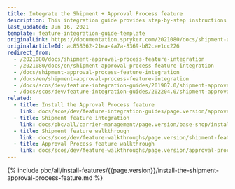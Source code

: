 ```yaml
---
title: Integrate the Shipment + Approval Process feature
description: This integration guide provides step-by-step instructions on integrating the Shipment and Approval Process connector in Spryker Commerce OS.
last_updated: Jun 16, 2021
template: feature-integration-guide-template
originalLink: https://documentation.spryker.com/2021080/docs/shipment-approval-process-feature-integration
originalArticleId: ac858362-21ea-4a7a-8369-b82cee1cc226
redirect_from:
  - /2021080/docs/shipment-approval-process-feature-integration
  - /2021080/docs/en/shipment-approval-process-feature-integration
  - /docs/shipment-approval-process-feature-integration
  - /docs/en/shipment-approval-process-feature-integration
  - /docs/scos/dev/feature-integration-guides/201907.0/shipment-approval-process-feature-integration.html
  - /docs/scos/dev/feature-integration-guides/202204.0/shipment-approval-process-feature-integration.html
related:
  - title: Install the Approval Process feature
    link: docs/scos/dev/feature-integration-guides/page.version/approval-process-feature-integration.html
  - title: Shipment feature integration
    link: docs/pbc/all/carrier-management/page.version/base-shop/install-and-upgrade/install-features/install-the-shipment-feature.html
  - title: Shipment feature walkthrough
    link: docs/scos/dev/feature-walkthroughs/page.version/shipment-feature-walkthrough/shipment-feature-walkthrough.html
  - title: Approval Process feature walkthrough
    link: docs/scos/dev/feature-walkthroughs/page.version/approval-process-feature-walkthrough.html
---
```


{% include pbc/all/install-features/{{page.version}}/install-the-shipment-approval-process-feature.md %} <!-- To edit, see /_includes/pbc/all/install-features/202204.0/install-the-shipment-approval-process-feature.md -->
